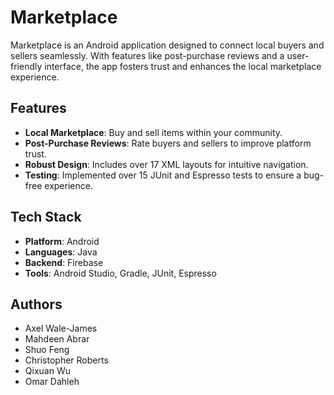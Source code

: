 # Marketplace   

Marketplace is an Android application designed to connect local buyers and sellers seamlessly. With features like post-purchase reviews and a user-friendly interface, the app fosters trust and enhances the local marketplace experience.  

## Features  
- **Local Marketplace**: Buy and sell items within your community.  
- **Post-Purchase Reviews**: Rate buyers and sellers to improve platform trust.  
- **Robust Design**: Includes over 17 XML layouts for intuitive navigation.  
- **Testing**: Implemented over 15 JUnit and Espresso tests to ensure a bug-free experience.  

## Tech Stack  
- **Platform**: Android  
- **Languages**: Java  
- **Backend**: Firebase  
- **Tools**: Android Studio, Gradle, JUnit, Espresso 

## Authors  
- Axel Wale-James  
- Mahdeen Abrar  
- Shuo Feng  
- Christopher Roberts  
- Qixuan Wu  
- Omar Dahleh  
